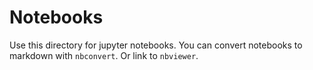 # Notebooks

Use this directory for jupyter notebooks.
You can convert notebooks to markdown with `nbconvert`.
Or link to `nbviewer`.

